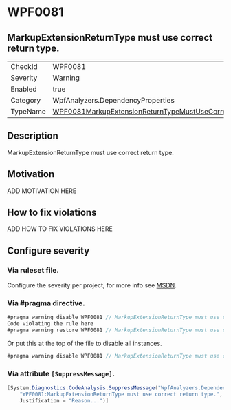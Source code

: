 # WPF0081
## MarkupExtensionReturnType must use correct return type.

<!-- start generated table -->
<table>
<tr>
  <td>CheckId</td>
  <td>WPF0081</td>
</tr>
<tr>
  <td>Severity</td>
  <td>Warning</td>
</tr>
<tr>
  <td>Enabled</td>
  <td>true</td>
</tr>
<tr>
  <td>Category</td>
  <td>WpfAnalyzers.DependencyProperties</td>
</tr>
<tr>
  <td>TypeName</td>
  <td><a href="https://github.com/DotNetAnalyzers/WpfAnalyzers/blob/master/WpfAnalyzers.Analyzers/WPF0081MarkupExtensionReturnTypeMustUseCorrectType.cs">WPF0081MarkupExtensionReturnTypeMustUseCorrectType</a></td>
</tr>
</table>
<!-- end generated table -->

## Description

MarkupExtensionReturnType must use correct return type.

## Motivation

ADD MOTIVATION HERE

## How to fix violations

ADD HOW TO FIX VIOLATIONS HERE

<!-- start generated config severity -->
## Configure severity

### Via ruleset file.

Configure the severity per project, for more info see [MSDN](https://msdn.microsoft.com/en-us/library/dd264949.aspx).

### Via #pragma directive.
```C#
#pragma warning disable WPF0081 // MarkupExtensionReturnType must use correct return type.
Code violating the rule here
#pragma warning restore WPF0081 // MarkupExtensionReturnType must use correct return type.
```

Or put this at the top of the file to disable all instances.
```C#
#pragma warning disable WPF0081 // MarkupExtensionReturnType must use correct return type.
```

### Via attribute `[SuppressMessage]`.

```C#
[System.Diagnostics.CodeAnalysis.SuppressMessage("WpfAnalyzers.DependencyProperties", 
    "WPF0081:MarkupExtensionReturnType must use correct return type.", 
    Justification = "Reason...")]
```
<!-- end generated config severity -->